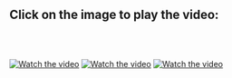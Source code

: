 
<h2>Click on the image to play the video:</h2><br><br>

[![Watch the video](https://img.youtube.com/vi/IAFghWV7OOE/maxresdefault.jpg)](https://youtu.be/IAFghWV7OOE)
[![Watch the video](https://img.youtube.com/vi/psQUqIOxwRo/maxresdefault.jpg)](https://youtu.be/psQUqIOxwRo)
[![Watch the video](https://img.youtube.com/vi/pYOun_Zna7c/maxresdefault.jpg)](https://youtu.be/pYOun_Zna7c)



